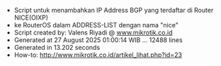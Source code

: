 - Script untuk menambahkan IP Address BGP yang terdaftar di Router NICE(OIXP)
- ke RouterOS dalam ADDRESS-LIST dengan nama "nice"
- Script created by: Valens Riyadi @ www.mikrotik.co.id
- Generated at 27 August 2025 01:00:14 WIB ... 12488 lines
- Generated in 13.202 seconds
- How-to: http://www.mikrotik.co.id/artikel_lihat.php?id=23
